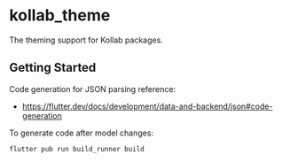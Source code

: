 # kollab_theme

The theming support for Kollab packages.

## Getting Started

Code generation for JSON parsing reference:

 - https://flutter.dev/docs/development/data-and-backend/json#code-generation


To generate code after model changes:

```
flutter pub run build_runner build
```
